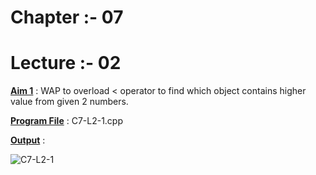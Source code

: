 # Chapter :- 07
# Lecture :- 02

<u>**Aim 1**</u> : WAP to overload < operator to find which object
contains higher value from given 2 numbers.

<u>**Program File**</u> : C7-L2-1.cpp

<u>**Output**</u> :

![C7-L2-1](https://user-images.githubusercontent.com/114165239/210243589-13f21b3b-e6a2-4a89-b2c1-65d8941de0e6.PNG)
